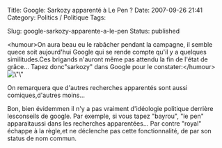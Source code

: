 Title: Google: Sarkozy apparenté à Le Pen ?
Date: 2007-09-26 21:41
Category: Politics / Politique
Tags: <?xml version="1.0" encoding="utf-8"?>

Slug: google-sarkozy-apparente-a-le-pen
Status: published

&lt;humour&gt;On aura beau eu le rabâcher pendant la campagne, il semble quece soit aujourd'hui Google qui se rende compte qu'il y a quelques similitudes.Ces brigands n'auront même pas attendu la fin de l'état de grâce... Tapez donc"sarkozy" dans Google pour le constater:&lt;/humour&gt;  
![\\"\\"](\%22/public/vrac/sarko-le-pen.png\%22)

On remarquera que d'autres recherches apparentés sont aussi comiques,d'autres moins...  
  
Bon, bien évidemmen il n'y a pas vraiment d'idéologie politique derrière lesconseils de google. Par exemple, si vous tapez "bayrou", "le pen" apparaitaussi dans les recherches apparentées... Par contre "royal" échappe à la règle,et ne déclenche pas cette fonctionnalité, de par son status de nom commun.
